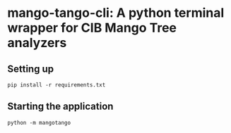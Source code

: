 # mango-tango-cli: A python terminal wrapper for CIB Mango Tree analyzers

## Setting up

```shell
pip install -r requirements.txt
```

## Starting the application

```shell
python -m mangotango
```
